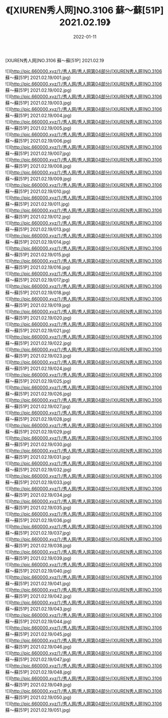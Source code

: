 ﻿---
layout: post
title:  《[XIUREN秀人网]NO.3106 蘇～蘇[51P] 2021.02.19》
date:   2022-01-11
img: http://pic.660000.xyz/1:/秀人网/秀人网第04部分/[XIUREN秀人网]NO.3106 蘇～蘇[51P] 2021.02.19/000.jpg
categories: [美女, 清纯, 唯美]
---

[XIUREN秀人网]NO.3106 蘇～蘇[51P] 2021.02.19

 ![](http://pic.660000.xyz/1:/秀人网/秀人网第04部分/[XIUREN秀人网]NO.3106 蘇～蘇[51P] 2021.02.19/001.jpg) <br>![](http://pic.660000.xyz/1:/秀人网/秀人网第04部分/[XIUREN秀人网]NO.3106 蘇～蘇[51P] 2021.02.19/002.jpg) <br>![](http://pic.660000.xyz/1:/秀人网/秀人网第04部分/[XIUREN秀人网]NO.3106 蘇～蘇[51P] 2021.02.19/003.jpg) <br>![](http://pic.660000.xyz/1:/秀人网/秀人网第04部分/[XIUREN秀人网]NO.3106 蘇～蘇[51P] 2021.02.19/004.jpg) <br>![](http://pic.660000.xyz/1:/秀人网/秀人网第04部分/[XIUREN秀人网]NO.3106 蘇～蘇[51P] 2021.02.19/005.jpg) <br>![](http://pic.660000.xyz/1:/秀人网/秀人网第04部分/[XIUREN秀人网]NO.3106 蘇～蘇[51P] 2021.02.19/006.jpg) <br>![](http://pic.660000.xyz/1:/秀人网/秀人网第04部分/[XIUREN秀人网]NO.3106 蘇～蘇[51P] 2021.02.19/007.jpg) <br>![](http://pic.660000.xyz/1:/秀人网/秀人网第04部分/[XIUREN秀人网]NO.3106 蘇～蘇[51P] 2021.02.19/008.jpg) <br>![](http://pic.660000.xyz/1:/秀人网/秀人网第04部分/[XIUREN秀人网]NO.3106 蘇～蘇[51P] 2021.02.19/009.jpg) <br>![](http://pic.660000.xyz/1:/秀人网/秀人网第04部分/[XIUREN秀人网]NO.3106 蘇～蘇[51P] 2021.02.19/010.jpg) <br>![](http://pic.660000.xyz/1:/秀人网/秀人网第04部分/[XIUREN秀人网]NO.3106 蘇～蘇[51P] 2021.02.19/011.jpg) <br>![](http://pic.660000.xyz/1:/秀人网/秀人网第04部分/[XIUREN秀人网]NO.3106 蘇～蘇[51P] 2021.02.19/012.jpg) <br>![](http://pic.660000.xyz/1:/秀人网/秀人网第04部分/[XIUREN秀人网]NO.3106 蘇～蘇[51P] 2021.02.19/013.jpg) <br>![](http://pic.660000.xyz/1:/秀人网/秀人网第04部分/[XIUREN秀人网]NO.3106 蘇～蘇[51P] 2021.02.19/014.jpg) <br>![](http://pic.660000.xyz/1:/秀人网/秀人网第04部分/[XIUREN秀人网]NO.3106 蘇～蘇[51P] 2021.02.19/015.jpg) <br>![](http://pic.660000.xyz/1:/秀人网/秀人网第04部分/[XIUREN秀人网]NO.3106 蘇～蘇[51P] 2021.02.19/016.jpg) <br>![](http://pic.660000.xyz/1:/秀人网/秀人网第04部分/[XIUREN秀人网]NO.3106 蘇～蘇[51P] 2021.02.19/017.jpg) <br>![](http://pic.660000.xyz/1:/秀人网/秀人网第04部分/[XIUREN秀人网]NO.3106 蘇～蘇[51P] 2021.02.19/018.jpg) <br>![](http://pic.660000.xyz/1:/秀人网/秀人网第04部分/[XIUREN秀人网]NO.3106 蘇～蘇[51P] 2021.02.19/019.jpg) <br>![](http://pic.660000.xyz/1:/秀人网/秀人网第04部分/[XIUREN秀人网]NO.3106 蘇～蘇[51P] 2021.02.19/020.jpg) <br>![](http://pic.660000.xyz/1:/秀人网/秀人网第04部分/[XIUREN秀人网]NO.3106 蘇～蘇[51P] 2021.02.19/021.jpg) <br>![](http://pic.660000.xyz/1:/秀人网/秀人网第04部分/[XIUREN秀人网]NO.3106 蘇～蘇[51P] 2021.02.19/022.jpg) <br>![](http://pic.660000.xyz/1:/秀人网/秀人网第04部分/[XIUREN秀人网]NO.3106 蘇～蘇[51P] 2021.02.19/023.jpg) <br>![](http://pic.660000.xyz/1:/秀人网/秀人网第04部分/[XIUREN秀人网]NO.3106 蘇～蘇[51P] 2021.02.19/024.jpg) <br>![](http://pic.660000.xyz/1:/秀人网/秀人网第04部分/[XIUREN秀人网]NO.3106 蘇～蘇[51P] 2021.02.19/025.jpg) <br>![](http://pic.660000.xyz/1:/秀人网/秀人网第04部分/[XIUREN秀人网]NO.3106 蘇～蘇[51P] 2021.02.19/026.jpg) <br>![](http://pic.660000.xyz/1:/秀人网/秀人网第04部分/[XIUREN秀人网]NO.3106 蘇～蘇[51P] 2021.02.19/027.jpg) <br>![](http://pic.660000.xyz/1:/秀人网/秀人网第04部分/[XIUREN秀人网]NO.3106 蘇～蘇[51P] 2021.02.19/028.jpg) <br>![](http://pic.660000.xyz/1:/秀人网/秀人网第04部分/[XIUREN秀人网]NO.3106 蘇～蘇[51P] 2021.02.19/029.jpg) <br>![](http://pic.660000.xyz/1:/秀人网/秀人网第04部分/[XIUREN秀人网]NO.3106 蘇～蘇[51P] 2021.02.19/030.jpg) <br>![](http://pic.660000.xyz/1:/秀人网/秀人网第04部分/[XIUREN秀人网]NO.3106 蘇～蘇[51P] 2021.02.19/031.jpg) <br>![](http://pic.660000.xyz/1:/秀人网/秀人网第04部分/[XIUREN秀人网]NO.3106 蘇～蘇[51P] 2021.02.19/032.jpg) <br>![](http://pic.660000.xyz/1:/秀人网/秀人网第04部分/[XIUREN秀人网]NO.3106 蘇～蘇[51P] 2021.02.19/033.jpg) <br>![](http://pic.660000.xyz/1:/秀人网/秀人网第04部分/[XIUREN秀人网]NO.3106 蘇～蘇[51P] 2021.02.19/034.jpg) <br>![](http://pic.660000.xyz/1:/秀人网/秀人网第04部分/[XIUREN秀人网]NO.3106 蘇～蘇[51P] 2021.02.19/035.jpg) <br>![](http://pic.660000.xyz/1:/秀人网/秀人网第04部分/[XIUREN秀人网]NO.3106 蘇～蘇[51P] 2021.02.19/036.jpg) <br>![](http://pic.660000.xyz/1:/秀人网/秀人网第04部分/[XIUREN秀人网]NO.3106 蘇～蘇[51P] 2021.02.19/037.jpg) <br>![](http://pic.660000.xyz/1:/秀人网/秀人网第04部分/[XIUREN秀人网]NO.3106 蘇～蘇[51P] 2021.02.19/038.jpg) <br>![](http://pic.660000.xyz/1:/秀人网/秀人网第04部分/[XIUREN秀人网]NO.3106 蘇～蘇[51P] 2021.02.19/039.jpg) <br>![](http://pic.660000.xyz/1:/秀人网/秀人网第04部分/[XIUREN秀人网]NO.3106 蘇～蘇[51P] 2021.02.19/040.jpg) <br>![](http://pic.660000.xyz/1:/秀人网/秀人网第04部分/[XIUREN秀人网]NO.3106 蘇～蘇[51P] 2021.02.19/041.jpg) <br>![](http://pic.660000.xyz/1:/秀人网/秀人网第04部分/[XIUREN秀人网]NO.3106 蘇～蘇[51P] 2021.02.19/042.jpg) <br>![](http://pic.660000.xyz/1:/秀人网/秀人网第04部分/[XIUREN秀人网]NO.3106 蘇～蘇[51P] 2021.02.19/043.jpg) <br>![](http://pic.660000.xyz/1:/秀人网/秀人网第04部分/[XIUREN秀人网]NO.3106 蘇～蘇[51P] 2021.02.19/044.jpg) <br>![](http://pic.660000.xyz/1:/秀人网/秀人网第04部分/[XIUREN秀人网]NO.3106 蘇～蘇[51P] 2021.02.19/045.jpg) <br>![](http://pic.660000.xyz/1:/秀人网/秀人网第04部分/[XIUREN秀人网]NO.3106 蘇～蘇[51P] 2021.02.19/046.jpg) <br>![](http://pic.660000.xyz/1:/秀人网/秀人网第04部分/[XIUREN秀人网]NO.3106 蘇～蘇[51P] 2021.02.19/047.jpg) <br>![](http://pic.660000.xyz/1:/秀人网/秀人网第04部分/[XIUREN秀人网]NO.3106 蘇～蘇[51P] 2021.02.19/048.jpg) <br>![](http://pic.660000.xyz/1:/秀人网/秀人网第04部分/[XIUREN秀人网]NO.3106 蘇～蘇[51P] 2021.02.19/049.jpg) <br>![](http://pic.660000.xyz/1:/秀人网/秀人网第04部分/[XIUREN秀人网]NO.3106 蘇～蘇[51P] 2021.02.19/050.jpg) <br>![](http://pic.660000.xyz/1:/秀人网/秀人网第04部分/[XIUREN秀人网]NO.3106 蘇～蘇[51P] 2021.02.19/051.jpg) <br>